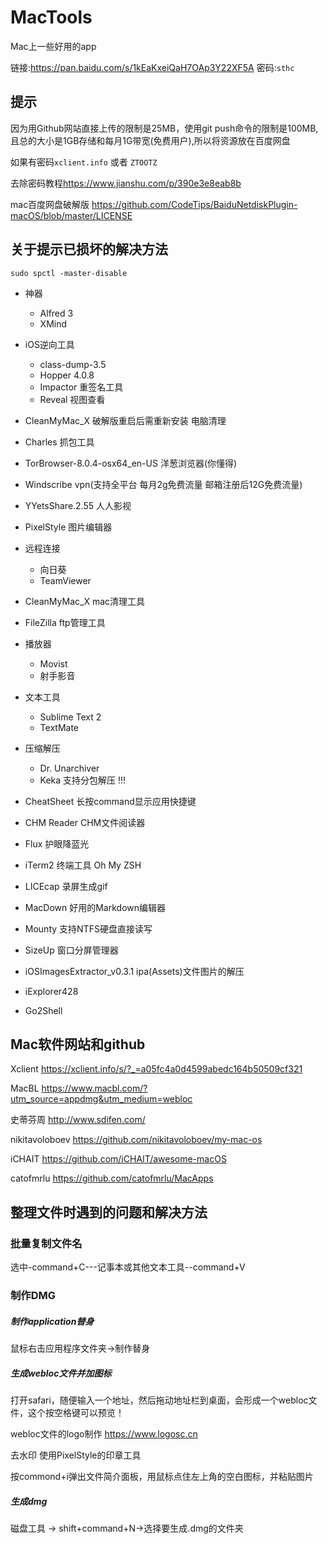 # MacTools
Mac上一些好用的app 

链接:<https://pan.baidu.com/s/1kEaKxeiQaH7OAp3Y22XF5A>  密码:```sthc```

## 提示
因为用Github网站直接上传的限制是25MB，使用git push命令的限制是100MB,且总的大小是1GB存储和每月1G带宽(免费用户),所以将资源放在百度网盘

如果有密码```xclient.info```  或者 ```ZTOOTZ```

去除密码教程<https://www.jianshu.com/p/390e3e8eab8b>


mac百度网盘破解版 <https://github.com/CodeTips/BaiduNetdiskPlugin-macOS/blob/master/LICENSE>

## 关于提示已损坏的解决方法
```sudo spctl -master-disable```


* 神器
	* Alfred 3
	* XMind   
* iOS逆向工具

	* class-dump-3.5
	* Hopper 4.0.8 
	* Impactor		重签名工具
	* Reveal  视图查看
 
* CleanMyMac_X 破解版重启后需重新安装 电脑清理
* Charles    抓包工具
* TorBrowser-8.0.4-osx64_en-US  洋葱浏览器(你懂得)
* Windscribe  vpn(支持全平台 每月2g免费流量 邮箱注册后12G免费流量)
* YYetsShare.2.55 人人影视


	
* PixelStyle   图片编辑器
* 远程连接
	* 向日葵  
	* TeamViewer

* CleanMyMac_X	mac清理工具
* FileZilla		ftp管理工具
* 播放器
	* Movist 			
	* 射手影音

* 文本工具
	* Sublime Text 2
	* TextMate
* 压缩解压
	* Dr. Unarchiver
	* Keka      支持分包解压 !!!

* CheatSheet    长按command显示应用快捷键
* CHM Reader    CHM文件阅读器

* Flux				护眼降蓝光
* iTerm2		终端工具 Oh My ZSH
* LICEcap		录屏生成gif
* MacDown		好用的Markdown编辑器
* Mounty		支持NTFS硬盘直接读写
* SizeUp		窗口分屏管理器
* iOSImagesExtractor_v0.3.1  ipa(Assets)文件图片的解压

* iExplorer428
* Go2Shell	

## Mac软件网站和github
Xclient <https://xclient.info/s/?_=a05fc4a0d4599abedc164b50509cf321>

MacBL <https://www.macbl.com/?utm_source=appdmg&utm_medium=webloc>	


史蒂芬周 <http://www.sdifen.com/>

nikitavoloboev <https://github.com/nikitavoloboev/my-mac-os>

iCHAIT <https://github.com/iCHAIT/awesome-macOS>

catofmrlu <https://github.com/catofmrlu/MacApps>


## 整理文件时遇到的问题和解决方法
### 批量复制文件名 
选中-command+C---记事本或其他文本工具--command+V

### 制作DMG 

##### 制作application替身
鼠标右击应用程序文件夹->制作替身
##### 生成webloc文件并加图标
打开safari，随便输入一个地址，然后拖动地址栏到桌面，会形成一个webloc文件，这个按空格键可以预览！

webloc文件的logo制作 <https://www.logosc.cn>  

去水印   使用PixelStyle的印章工具

按commond+i弹出文件简介面板，用鼠标点住左上角的空白图标，并粘贴图片
##### 生成dmg
磁盘工具 -> shift+command+N->选择要生成.dmg的文件夹

